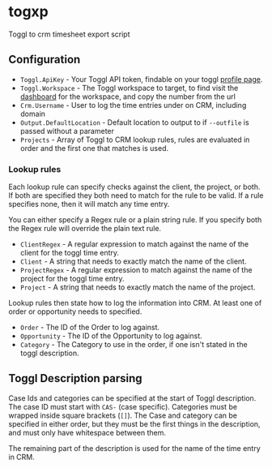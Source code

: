 # togxp

Toggl to crm timesheet export script

## Configuration

* `Toggl.ApiKey` - Your Toggl API token, findable on your toggl [profile page](https://toggl.com/app/profile).
* `Toggl.Workspace` - The Toggl workspace to target, to find visit the [dashboard](https://toggl.com/app/dashboard/me) for the workspace, and copy the number from the url
* `Crm.Username` - User to log the time entries under on CRM, including domain
* `Output.DefaultLocation` - Default location to output to if `--outfile` is passed without a parameter
* `Projects` - Array of Toggl to CRM lookup rules, rules are evaluated in order and the first one that matches is used.

### Lookup rules

Each lookup rule can specify checks against the client, the project, or both. If both are specified they both need to match for the rule to be valid. If a rule specifies none, then it will match any time entry.

You can either specify a Regex rule or a plain string rule. If you specify both the Regex rule will override the plain text rule.

* `ClientRegex` - A regular expression to match against the name of the client for the toggl time entry.
* `Client` - A string that needs to exactly match the name of the client.
* `ProjectRegex` - A regular expression to match against the name of the project for the toggl time entry.
* `Project` - A string that needs to exactly match the name of the project.

Lookup rules then state how to log the information into CRM. At least one of order or opportunity needs to specified.

* `Order` - The ID of the Order to log against.
* `Opportunity` - The ID of the Opportunity to log against.
* `Category` - The Category to use in the order, if one isn't stated in the toggl description.

## Toggl Description parsing

Case Ids and categories can be specified at the start of Toggl description. The case ID must start with `CAS-` (case specific). Categories must be wrapped inside square brackets (`[]`). The Case and category can be specified in either order, but they must be the first things in the description, and must only have whitespace between them.

The remaining part of the description is used for the name of the time entry in CRM.
